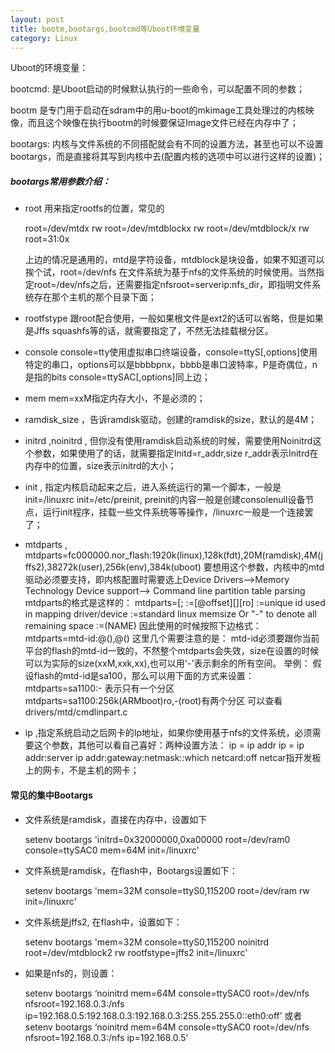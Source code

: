 ```yaml
---
layout: post
title: bootm,bootargs,bootcmd等Uboot环境变量
category: Linux
---
```


Uboot的环境变量：

bootcmd: 是Uboot启动的时候默认执行的一些命令，可以配置不同的参数；

bootm 是专门用于启动在sdram中的用u-boot的mkimage工具处理过的内核映像，而且这个映像在执行bootm的时候要保证Image文件已经在内存中了；

bootargs: 内核与文件系统的不同搭配就会有不同的设置方法，甚至也可以不设置bootargs，而是直接将其写到内核中去(配置内核的选项中可以进行这样的设置)；
##### bootargs常用参数介绍：

* root 用来指定rootfs的位置，常见的

  root=/dev/mtdx rw
  root=/dev/mtdblockx rw
  root=/dev/mtdblock/x rw
  root=31:0x

  上边的情况是通用的，mtd是字符设备，mtdblock是块设备，如果不知道可以挨个试，root=/dev/nfs
  在文件系统为基于nfs的文件系统的时候使用。当然指定root=/dev/nfs之后，还需要指定nfsroot=serverip:nfs_dir，即指明文件系统存在那个主机的那个目录下面；

* rootfstype 跟root配合使用，一般如果根文件是ext2的话可以省略，但是如果是Jffs squashfs等的话，就需要指定了，不然无法挂载根分区。

* console console=tty使用虚拟串口终端设备，console=ttyS[,options]使用特定的串口，options可以是bbbbpnx，bbbb是串口波特率，P是奇偶位，n是指的bits console=ttySAC[,options]同上边；

* mem mem=xxM指定内存大小，不是必须的；

* ramdisk_size ，告诉ramdisk驱动，创建的ramdisk的size，默认的是4M；

* initrd ,noinitrd , 但你没有使用ramdisk启动系统的时候，需要使用Noinitrd这个参数，如果使用了的话，就需要指定Initd=r_addr,size r_addr表示Initrd在内存中的位置，size表示initrd的大小；

* init , 指定内核启动起来之后，进入系统运行的第一个脚本，一般是init=/linuxrc init=/etc/preinit, preinit的内容一般是创建consolenull设备节点，运行init程序，挂载一些文件系统等等操作，/linuxrc一般是一个连接罢了；

* mtdparts , mtdparts=fc000000.nor_flash:1920k(linux),128k(fdt),20M(ramdisk),4M(jffs2),38272k(user),256k(env),384k(uboot)
  要想用这个参数，内核中的mtd驱动必须要支持，即内核配置时需要选上Device Drivers-->Memory Technology Device support--> Command line partition table parsing
  mtdparts的格式是这样的：
  mtdparts=[;
  :=[@offset][][ro]
  :=unique id used in mapping driver/device
  :=standard linux memsize Or "-" to denote all remaining space
  :=(NAME)
  因此使用的时候按照下边格式：
  mtdparts=mtd-id:@(),@()
  这里几个需要注意的是：
  mtd-id必须要跟你当前平台的flash的mtd-id一致的，不然整个mtdparts会失效，size在设置的时候可以为实际的size(xxM,xxk,xx),也可以用'-'表示剩余的所有空间。
  举例：
  假设flash的mtd-id是sa100，那么可以用下面的方式来设置：
  mtdparts=sa1100:- 表示只有一个分区
  mtdparts=sa1100:256k(ARMboot)ro,-(root)有两个分区
  可以查看drivers/mtd/cmdlinpart.c

* ip ,指定系统启动之后网卡的Ip地址，如果你使用基于nfs的文件系统，必须需要这个参数，其他可以看自己喜好：两种设置方法：
  ip = ip addr
  ip = ip addr:server ip addr:gateway:netmask::which netcard:off netcar指开发板上的网卡，不是主机的网卡；

#### 常见的集中Bootargs

* 文件系统是ramdisk，直接在内存中，设置如下

  setenv bootargs 'initrd=0x32000000,0xa00000 root=/dev/ram0 console=ttySAC0 mem=64M init=/linuxrc'

* 文件系统是ramdisk，在flash中，Bootargs设置如下：
 
  setenv bootargs 'mem=32M console=ttyS0,115200 root=/dev/ram rw init=/linuxrc'

* 文件系统是jffs2, 在flash中，设置如下：

  setenv bootargs 'mem=32M console=ttyS0,115200 noinitrd root=/dev/mtdblock2 rw rootfstype=jffs2 init=/linuxrc'

* 如果是nfs的，则设置：
  
  setenv bootargs ‘noinitrd mem=64M console=ttySAC0 root=/dev/nfs nfsroot=192.168.0.3:/nfs ip=192.168.0.5:192.168.0.3:192.168.0.3:255.255.255.0::eth0:off’
  或者
  setenv bootargs ‘noinitrd mem=64M console=ttySAC0 root=/dev/nfs nfsroot=192.168.0.3:/nfs ip=192.168.0.5’

